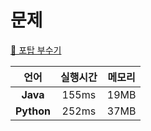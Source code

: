 
# 문제
[📃 포탑 부수기](https://www.codetree.ai/training-field/frequent-problems/destroy-the-turret/description?page=3&pageSize=20&username=)

| 언어 | 실행시간 | 메모리|
| :-----: | :-----: | :-----: |
| **Java** | 155ms | 19MB |
| **Python** | 252ms | 37MB |

